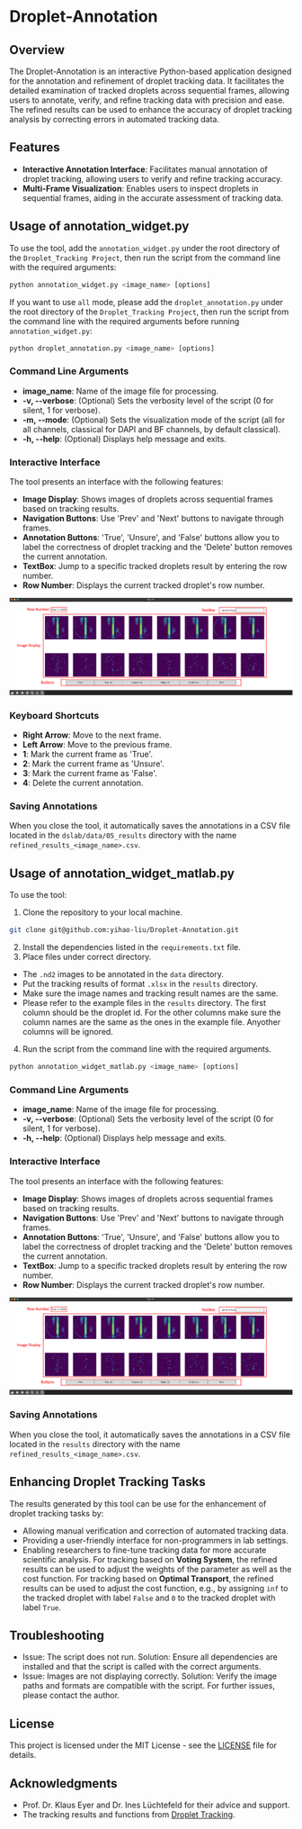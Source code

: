 # Droplet-Annotation

## Overview

The Droplet-Annotation is an interactive Python-based application designed for the annotation and refinement of droplet tracking data. It facilitates the detailed examination of tracked droplets across sequential frames, allowing users to annotate, verify, and refine tracking data with precision and ease. The refined results can be used to enhance the accuracy of droplet tracking analysis by correcting errors in automated tracking data.

## Features
- **Interactive Annotation Interface**: Facilitates manual annotation of droplet tracking, allowing users to verify and refine tracking accuracy.
- **Multi-Frame Visualization**: Enables users to inspect droplets in sequential frames, aiding in the accurate assessment of tracking data.

## Usage of annotation_widget.py

To use the tool, add the `annotation_widget.py` under the root directory of the `Droplet_Tracking Project`, then run the script from the command line with the required arguments:

```python
python annotation_widget.py <image_name> [options]
```
If you want to use `all` mode, please add the `droplet_annotation.py` under the root directory of the `Droplet_Tracking Project`, then run the script from the command line with the required arguments before running `annotation_widget.py`:

```python
python droplet_annotation.py <image_name> [options]
```

### Command Line Arguments
- **image_name**: Name of the image file for processing.
- **-v, --verbose**: (Optional) Sets the verbosity level of the script (0 for silent, 1 for verbose).
- **-m, --mode**: (Optional) Sets the visualization mode of the script (all for all channels, classical for DAPI and BF channels, by default classical).
- **-h, --help**: (Optional) Displays help message and exits.

### Interactive Interface
The tool presents an interface with the following features:

- **Image Display**: Shows images of droplets across sequential frames based on tracking results.
- **Navigation Buttons**: Use 'Prev' and 'Next' buttons to navigate through frames.
- **Annotation Buttons**: 'True', 'Unsure', and 'False' buttons allow you to label the correctness of droplet tracking and the 'Delete' button removes the current annotation.
- **TextBox**: Jump to a specific tracked droplets result by entering the row number.
- **Row Number**: Displays the current tracked droplet's row number.

![Interface](/readme_image/interface.png)

### Keyboard Shortcuts
- **Right Arrow**: Move to the next frame.
- **Left Arrow**: Move to the previous frame.
- **1**: Mark the current frame as 'True'.
- **2**: Mark the current frame as 'Unsure'.
- **3**: Mark the current frame as 'False'.
- **4**: Delete the current annotation.

### Saving Annotations

When you close the tool, it automatically saves the annotations in a CSV file located in the `dslab/data/05_results` directory with the name `refined_results_<image_name>.csv`.


## Usage of annotation_widget_matlab.py

To use the tool:
1. Clone the repository to your local machine.
```bash
git clone git@github.com:yihao-liu/Droplet-Annotation.git
```
2. Install the dependencies listed in the `requirements.txt` file.
3. Place files under correct directory.
- The `.nd2` images to be annotated in the `data` directory. 
- Put the tracking results of format `.xlsx` in the `results` directory. 
- Make sure the image names and tracking result names are the same. 
- Please refer to the example files in the `results` directory. The first column should be the droplet id. For the other columns make sure the column names are the same as the ones in the example file. Anyother columns will be ignored.
4. Run the script from the command line with the required arguments.
```python
python annotation_widget_matlab.py <image_name> [options]
```

### Command Line Arguments
- **image_name**: Name of the image file for processing.
- **-v, --verbose**: (Optional) Sets the verbosity level of the script (0 for silent, 1 for verbose).
- **-h, --help**: (Optional) Displays help message and exits.

### Interactive Interface
The tool presents an interface with the following features:

- **Image Display**: Shows images of droplets across sequential frames based on tracking results.
- **Navigation Buttons**: Use 'Prev' and 'Next' buttons to navigate through frames.
- **Annotation Buttons**: 'True', 'Unsure', and 'False' buttons allow you to label the correctness of droplet tracking and the 'Delete' button removes the current annotation.
- **TextBox**: Jump to a specific tracked droplets result by entering the row number.
- **Row Number**: Displays the current tracked droplet's row number.

![Interface](/readme_image/interface.png)

### Saving Annotations

When you close the tool, it automatically saves the annotations in a CSV file located in the `results` directory with the name `refined_results_<image_name>.csv`.

## Enhancing Droplet Tracking Tasks

The results generated by this tool can be use for the enhancement of droplet tracking tasks by:

- Allowing manual verification and correction of automated tracking data.
- Providing a user-friendly interface for non-programmers in lab settings.
- Enabling researchers to fine-tune tracking data for more accurate scientific analysis. For tracking based on **Voting System**, the refined results can be used to adjust the weights of the parameter as well as the cost function. For tracking based on **Optimal Transport**, the refined results can be used to adjust the cost function, e.g., by assigning `inf` to the tracked droplet with label `False` and `0` to the tracked droplet with label `True`.

## Troubleshooting

- Issue: The script does not run.
Solution: Ensure all dependencies are installed and that the script is called with the correct arguments.
- Issue: Images are not displaying correctly.
Solution: Verify the image paths and formats are compatible with the script.
For further issues, please contact the author.


## License
This project is licensed under the MIT License - see the [LICENSE](LICENSE) file for details.


## Acknowledgments
- Prof. Dr. Klaus Eyer and Dr. Ines Lüchtefeld for their advice and support.
- The tracking results and functions from [Droplet Tracking](https://github.com/antoinebasseto/dslab). 
